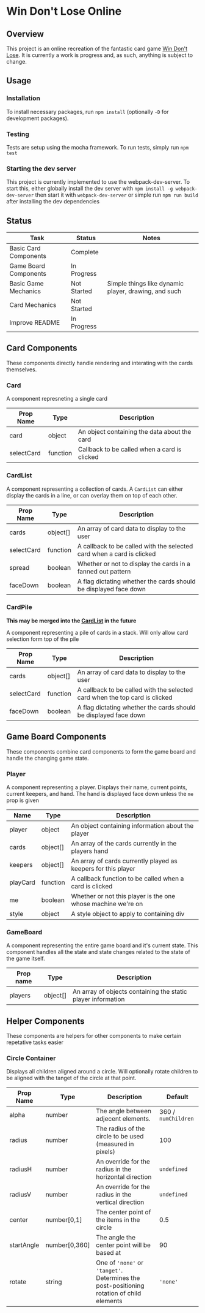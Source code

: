 # Win Don't Lose Online

## Overview

This project is an online recreation of the fantastic card game
[Win Don't Lose](https://boardgamegeek.com/boardgame/101872/win-dont-lose). It is currently a work is progress and, as such, anything is subject to change.

## Usage

### Installation

To install necessary packages, run `npm install` (optionally `-D` for development packages).

### Testing

Tests are setup using the mocha framework. To run tests, simply run `npm test`

### Starting the dev server

This project is currently implemented to use the webpack-dev-server. To start this, either globally install the dev server with `npm install -g webpack-dev-server` then start it with `webpack-dev-server` or simple run `npm run build` after installing the dev dependencies

## Status

| Task                  | Status      | Notes                                                |
| --------------------- | ----------- | ---------------------------------------------------- |
| Basic Card Components | Complete    |
| Game Board Components | In Progress |
| Basic Game Mechanics  | Not Started | Simple things like dynamic player, drawing, and such |
| Card Mechanics        | Not Started |
| Improve README        | In Progress |

## Card Components

These components directly handle rendering and interating with the cards themselves.

### Card

A component represneting a single card

| Prop Name  | Type     | Description                                  |
| ---------- | -------- | -------------------------------------------- |
| card       | object   | An object containing the data about the card |
| selectCard | function | Callback to be called when a card is clicked |

### CardList

A component representing a collection of cards. A `CardList` can either display the cards in a line, or can overlay them on top of each other.

| Prop Name  | Type     | Description                                                           |
| ---------- | -------- | --------------------------------------------------------------------- |
| cards      | object[] | An array of card data to display to the user                          |
| selectCard | function | A callback to be called with the selected card when a card is clicked |
| spread     | boolean  | Whether or not to display the cards in a fanned out pattern           |
| faceDown   | boolean  | A flag dictating whether the cards should be displayed face down      |

### CardPile

**This may be merged into the [CardList](#CardList) in the future**

A component representing a pile of cards in a stack. Will only allow card selection form top of the pile

| Prop Name  | Type     | Description                                                                 |
| ---------- | -------- | --------------------------------------------------------------------------- |
| cards      | object[] | An array of card data to display to the user                                |
| selectCard | function | A callback to be called with the selected card when the top card is clicked |
| faceDown   | boolean  | A flag dictating whether the cards should be displayed face down            |

## Game Board Components

These components combine card components to form the game board and handle the changing game state.

### Player

A component representing a player. Displays their name, current points, current keepers, and hand.
The hand is displayed face down unless the `me` prop is given

| Name     | Type     | Description                                                   |
| -------- | -------- | ------------------------------------------------------------- |
| player   | object   | An object containing information about the player             |
| cards    | object[] | An array of the cards currently in the players hand           |
| keepers  | object[] | An array of cards currently played as keepers for this player |
| playCard | function | A callback function to be called when a card is clicked       |
| me       | boolean  | Whether or not this player is the one whose machine we're on  |
| style    | object   | A style object to apply to containing div                     |

### GameBoard

A component representing the entire game board and it's current state.
This component handles all the state and state changes related to the state of the game itself.

| Prop name | Type     | Description                                                  |
| --------- | -------- | ------------------------------------------------------------ |
| players   | object[] | An array of objects containing the static player information |

## Helper Components

These components are helpers for other components to make certain repetative tasks easier

### Circle Container

Displays all children aligned around a circle.
Will optionally rotate children to be aligned with the tanget of the circle at that point.

| Prop Name  | Type          | Description                                                                               | Default             |
| ---------- | ------------- | ----------------------------------------------------------------------------------------- | ------------------- |
| alpha      | number        | The angle between adjecent elements.                                                      | 360 / `numChildren` |
| radius     | number        | The radius of the circle to be used (measured in pixels)                                  | 100                 |
| radiusH    | number        | An override for the radius in the horizontal direction                                    | `undefined`         |
| radiusV    | number        | An override for the radius in the vertical direction                                      | `undefined`         |
| center     | number[0,1]   | The center point of the items in the circle                                               | 0.5                 |
| startAngle | number[0,360] | The angle the center point will be based at                                               | 90                  |
| rotate     | string        | One of `'none'` or `'tanget'`. Determines the post-positioning rotation of child elements | `'none'`            |
